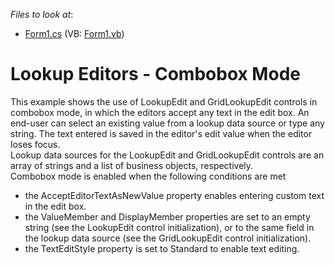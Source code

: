 <!-- default file list -->
*Files to look at*:

* [Form1.cs](./CS/Lookup-ComboboxMode/Form1.cs) (VB: [Form1.vb](./VB/Lookup-ComboboxMode/Form1.vb))
<!-- default file list end -->
# Lookup Editors - Combobox Mode


<p>This example shows the use of LookupEdit and GridLookupEdit controls in combobox mode, in which the editors accept any text in the edit box. An end-user can select an existing value from a lookup data source or type any string. The text entered is saved in the editor's edit value when the editor loses focus.<br>Lookup data sources for the LookupEdit and GridLookupEdit controls are an array of strings and a list of business objects, respectively.<br>Combobox mode is enabled when the following conditions are met

* the AcceptEditorTextAsNewValue property enables entering custom text in the edit box.
* the ValueMember and DisplayMember properties are set to an empty string (see the LookupEdit control initialization), or to the same field in the lookup data source (see the GridLookupEdit control initialization).
* the TextEditStyle property is set to Standard to enable text editing.</p>

<br/>



